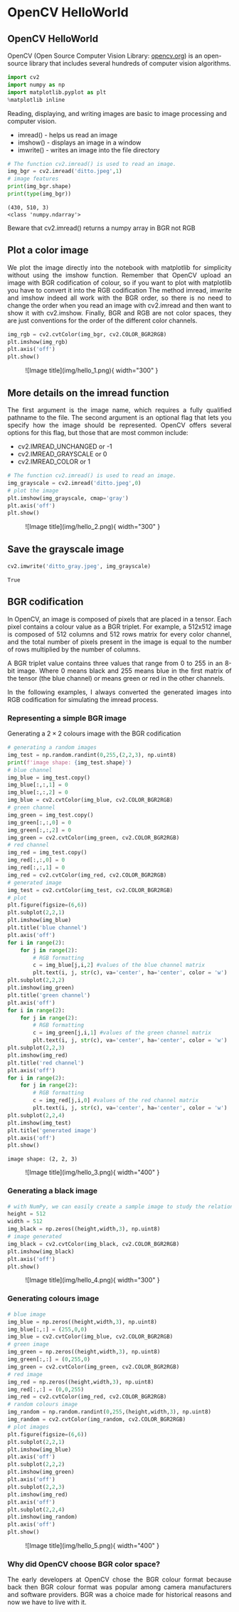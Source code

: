 # OpenCV HelloWorld

## OpenCV HelloWorld 

OpenCV (Open Source Computer Vision Library: [opencv.org](http://opencv.org)) is an open-source library that includes several hundreds of computer vision algorithms.


```python
import cv2
import numpy as np 
import matplotlib.pyplot as plt 
%matplotlib inline
```

Reading, displaying, and writing images are basic to image processing and computer vision.

* imread() - helps us read an image
* imshow() - displays an image in a window
* imwrite() - writes an image into the file directory


```python
# The function cv2.imread() is used to read an image.
img_bgr = cv2.imread('ditto.jpeg',1)
# image features
print(img_bgr.shape)
print(type(img_bgr))
```

    (430, 510, 3)
    <class 'numpy.ndarray'>


Beware that cv2.imread() returns a numpy array in BGR not RGB

## Plot a color image 
<p align="justify">
We plot the image directly into the notebook with matplotlib for simplicity without using the imshow function. Remember that OpenCV upload an image with BGR codification of colour, so if you want to plot with matplotlib you have to convert it into the RGB codification The method imread, imwrite and imshow indeed all work with the BGR order, so there is no need to change the order when you read an image with cv2.imread and then want to show it with cv2.imshow. Finally, BGR and RGB are not color spaces, they are just conventions for the order of the different color channels.
</p>

```python
img_rgb = cv2.cvtColor(img_bgr, cv2.COLOR_BGR2RGB)
plt.imshow(img_rgb)
plt.axis('off')
plt.show()
```

<figure markdown>
  ![Image title](img/hello_1.png){ width="300" }
  <figcaption></figcaption>
</figure>
    


## More details on the imread function 
<p align="justify">
The first argument is the image name, which requires a fully qualified pathname to the file.
The second argument is an optional flag that lets you specify how the image should be represented. OpenCV offers several options for this flag, but those that are most common include:
</p>

* cv2.IMREAD_UNCHANGED  or -1
* cv2.IMREAD_GRAYSCALE  or 0
* cv2.IMREAD_COLOR  or 1


```python
# The function cv2.imread() is used to read an image.
img_grayscale = cv2.imread('ditto.jpeg',0)
# plot the image 
plt.imshow(img_grayscale, cmap='gray')
plt.axis('off')
plt.show()
```
    
<figure markdown>
  ![Image title](img/hello_2.png){ width="300" }
  <figcaption></figcaption>
</figure>
    


## Save the grayscale image


```python
cv2.imwrite('ditto_gray.jpeg', img_grayscale)
```

    True



## BGR codification
<p align="justify">
In OpenCV, an image is composed of pixels that are placed in a tensor. Each pixel contains a colour value as a BGR triplet. For example, a 512x512 image is composed of 512 columns and 512 rows matrix for every color channel, and the total number of pixels present in the image is equal to the number of rows multiplied by the number of columns.
</p>
<p align="justify">
A BGR triplet value contains three values that range from 0 to 255 in an 8-bit image. Where 0 means black and 255 means blue in the first matrix of the tensor (the blue channel) or means green or red in the other channels. 
</p>
<p align="justify">
In the following examples, I always converted the generated images into RGB codification for simulating the imread process.
</p>


### Representing a simple BGR image
Generating a $2\times2$ colours image with the BGR codification 


```python
# generating a random images 
img_test = np.random.randint(0,255,(2,2,3), np.uint8)
print(f'image shape: {img_test.shape}')
# blue channel
img_blue = img_test.copy()
img_blue[:,:,1] = 0
img_blue[:,:,2] = 0
img_blue = cv2.cvtColor(img_blue, cv2.COLOR_BGR2RGB)
# green channel
img_green = img_test.copy()
img_green[:,:,0] = 0
img_green[:,:,2] = 0
img_green = cv2.cvtColor(img_green, cv2.COLOR_BGR2RGB)
# red channel 
img_red = img_test.copy()
img_red[:,:,0] = 0
img_red[:,:,1] = 0
img_red = cv2.cvtColor(img_red, cv2.COLOR_BGR2RGB)
# generated image 
img_test = cv2.cvtColor(img_test, cv2.COLOR_BGR2RGB)
# plot 
plt.figure(figsize=(6,6))
plt.subplot(2,2,1)
plt.imshow(img_blue)
plt.title('blue channel')
plt.axis('off')
for i in range(2):
    for j in range(2):
        # RGB formatting
        c = img_blue[j,i,2] #values of the blue channel matrix 
        plt.text(i, j, str(c), va='center', ha='center', color = 'w')
plt.subplot(2,2,2)
plt.imshow(img_green)
plt.title('green channel')
plt.axis('off')
for i in range(2):
    for j in range(2):
        # RGB formatting
        c = img_green[j,i,1] #values of the green channel matrix 
        plt.text(i, j, str(c), va='center', ha='center', color = 'w')
plt.subplot(2,2,3)
plt.imshow(img_red)
plt.title('red channel')
plt.axis('off')
for i in range(2):
    for j in range(2):
        # RGB formatting
        c = img_red[j,i,0] #values of the red channel matrix 
        plt.text(i, j, str(c), va='center', ha='center', color = 'w')
plt.subplot(2,2,4)
plt.imshow(img_test)
plt.title('generated image')
plt.axis('off')
plt.show()
```

    image shape: (2, 2, 3)

<figure markdown>
  ![Image title](img/hello_3.png){ width="400" }
  <figcaption></figcaption>
</figure>
    


### Generating a black image 


```python
# with NumPy, we can easily create a sample image to study the relation of the BGR codification 
height = 512
width = 512
img_black = np.zeros((height,width,3), np.uint8)
# image generated
img_black = cv2.cvtColor(img_black, cv2.COLOR_BGR2RGB)
plt.imshow(img_black)
plt.axis('off')
plt.show()
```

<figure markdown>
  ![Image title](img/hello_4.png){ width="300" }
  <figcaption></figcaption>
</figure>
    


### Generating colours image 


```python
# blue image
img_blue = np.zeros((height,width,3), np.uint8)
img_blue[:,:] = (255,0,0)
img_blue = cv2.cvtColor(img_blue, cv2.COLOR_BGR2RGB)
# green image 
img_green = np.zeros((height,width,3), np.uint8)
img_green[:,:] = (0,255,0)
img_green = cv2.cvtColor(img_green, cv2.COLOR_BGR2RGB)
# red image 
img_red = np.zeros((height,width,3), np.uint8)
img_red[:,:] = (0,0,255)
img_red = cv2.cvtColor(img_red, cv2.COLOR_BGR2RGB)
# random colours image
img_random = np.random.randint(0,255,(height,width,3), np.uint8)
img_random = cv2.cvtColor(img_random, cv2.COLOR_BGR2RGB)
# plot images 
plt.figure(figsize=(6,6))
plt.subplot(2,2,1)
plt.imshow(img_blue)
plt.axis('off')
plt.subplot(2,2,2)
plt.imshow(img_green)
plt.axis('off')
plt.subplot(2,2,3)
plt.imshow(img_red)
plt.axis('off')
plt.subplot(2,2,4)
plt.imshow(img_random)
plt.axis('off')
plt.show()
```

<figure markdown>
  ![Image title](img/hello_5.png){ width="400" }
  <figcaption></figcaption>
</figure>
    


### Why did OpenCV choose BGR color space?
<p align="justify">
The early developers at OpenCV chose the BGR colour format because back then BGR colour format was popular among camera manufacturers and software providers. BGR was a choice made for historical reasons and now we have to live with it.
</p>